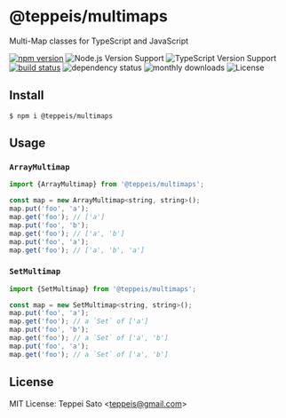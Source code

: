 # @teppeis/multimaps

Multi-Map classes for TypeScript and JavaScript

[![npm version][npm-image]][npm-url]
![Node.js Version Support][node-version]
![TypeScript Version Support][ts-version]
[![build status][ci-image]][ci-url]
![dependency status][deps-count-image]
![monthly downloads][npm-downloads-image]
![License][license]

## Install

```console
$ npm i @teppeis/multimaps
```

## Usage

### `ArrayMultimap`

```js
import {ArrayMultimap} from '@teppeis/multimaps';

const map = new ArrayMultimap<string, string>();
map.put('foo', 'a');
map.get('foo'); // ['a']
map.put('foo', 'b');
map.get('foo'); // ['a', 'b']
map.put('foo', 'a');
map.get('foo'); // ['a', 'b', 'a']
```

### `SetMultimap`

```js
import {SetMultimap} from '@teppeis/multimaps';

const map = new SetMultimap<string, string>();
map.put('foo', 'a');
map.get('foo'); // a `Set` of ['a']
map.put('foo', 'b');
map.get('foo'); // a `Set` of ['a', 'b']
map.put('foo', 'a');
map.get('foo'); // a `Set` of ['a', 'b']
```

## License

MIT License: Teppei Sato &lt;teppeis@gmail.com&gt;

[npm-image]: https://badgen.net/npm/v/@teppeis/multimaps?icon=npm&label=
[npm-url]: https://npmjs.org/package/@teppeis/multimaps
[npm-downloads-image]: https://badgen.net/npm/dm/@teppeis/multimaps
[deps-image]: https://badgen.net/david/dep/teppeis/multimaps.svg
[deps-url]: https://david-dm.org/teppeis/multimaps
[deps-count-image]: https://badgen.net/bundlephobia/dependency-count/@teppeis/multimaps
[node-version]: https://badgen.net/npm/node/@teppeis/multimaps
[ts-version]: https://badgen.net/badge/typescript/%3E=3.8?icon=typescript
[license]: https://img.shields.io/npm/l/@teppeis/multimaps.svg
[ci-image]: https://github.com/teppeis/multimaps/workflows/CI/badge.svg
[ci-url]: https://github.com/teppeis/multimaps/actions?query=workflow%3ACI

